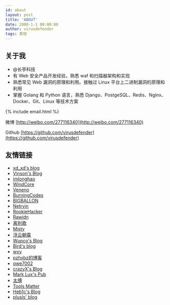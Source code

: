 ```yaml
---
id: about
layout: post
title: 'ABOUT'
date: 2000-1-1 00:00:00
author: virusdefender
tags: 其他
---
```

## 关于我

 - @长亭科技
 - 有 Web 安全产品开发经验，熟悉 waf 和扫描器架构和实现
 - 熟悉常见 Web 漏洞的原理和利用。接触过 Linux 平台上二进制漏洞的原理和利用
 - 掌握 Golang 和 Python 语言，熟悉 Django、PostgeSQL、Redis、Nginx、Docker、Git、Linux 等技术方案

{% include email.html %}

微博 [http://weibo.com/277116340](http://weibo.com/277116340)

Github [https://github.com/virusdefender](https://github.com/virusdefender)

## 友情链接

 - [xd_xd's blog](http://stayliv3.github.io/)
 - [Vinson's Blog](http://www.pwfee.com/)
 - [imlonghao](https://imlonghao.com/)
 - [WindCore](https://wind.moe)
 - [Veneno](http://www.venenof.com)
 - [BurningCodes](http://burningcodes.net/)
 - [BIGBALLON](http://bigballon.github.io/)
 - [Netrvin](https://blog.yuzu.im/)
 - [RookieHacker](http://blog.rookiehacker.org/)
 - [Rawidn](https://rawidn.com/)
 - [离别歌](https://www.leavesongs.com/)
 - [Misty](http://misty.moe/)
 - [浮云朝露](https://www.scanfsec.com/)
 - [Wupco's Blog](http://www.wupco.cn/)
 - [Bird's blog](http://repwn.com/)
 - [wxy](http://blog.wangxiyu.me/)
 - [pzhxbz的博客](http://pzhxbz.cn/)
 - [qwe7002](https://qwe7002.com/)
 - [crazyX's Blog](http://blog.jingwei.site/)
 - [Mark Lux's Pub](http://marklux.cn/)
 - [太傅](https://taifua.com)
 - [Tools Matter](https://tech.liuchao.me/)
 - [Heb1c's Blog](https://hebicheng.github.io/)
 - [plusls' blog](http://blog.plusls.cn/)
